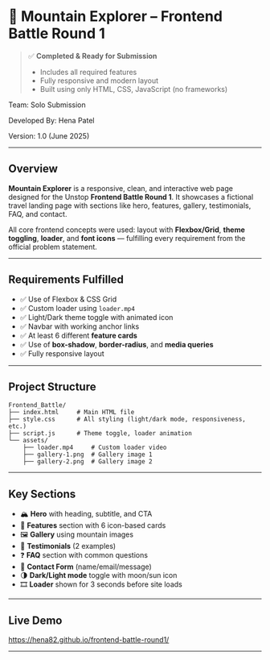 # 🌄 Mountain Explorer – Frontend Battle Round 1

> ✅ **Completed & Ready for Submission**
> - Includes all required features
> - Fully responsive and modern layout  
> - Built using only HTML, CSS, JavaScript (no frameworks)

Team: Solo Submission

Developed By: Hena Patel

Version: 1.0 (June 2025)

---

## Overview

**Mountain Explorer** is a responsive, clean, and interactive web page designed for the Unstop **Frontend Battle Round 1**. It showcases a fictional travel landing page with sections like hero, features, gallery, testimonials, FAQ, and contact.

All core frontend concepts were used: layout with **Flexbox/Grid**, **theme toggling**, **loader**, and **font icons** — fulfilling every requirement from the official problem statement.

---

## Requirements Fulfilled

- ✅ Use of Flexbox & CSS Grid
- ✅ Custom loader using `loader.mp4`
- ✅ Light/Dark theme toggle with animated icon
- ✅ Navbar with working anchor links
- ✅ At least 6 different **feature cards**
- ✅ Use of **box-shadow**, **border-radius**, and **media queries**
- ✅ Fully responsive layout

---

## Project Structure
```
Frontend_Battle/
├── index.html     # Main HTML file
├── style.css      # All styling (light/dark mode, responsiveness, etc.)
├── script.js      # Theme toggle, loader animation
└── assets/
    ├── loader.mp4     # Custom loader video
    ├── gallery-1.png  # Gallery image 1
    ├── gallery-2.png  # Gallery image 2
```

---

## Key Sections

- 🏔️ **Hero** with heading, subtitle, and CTA
- 🎯 **Features** section with 6 icon-based cards
- 🖼️ **Gallery** using mountain images
- 💬 **Testimonials** (2 examples)
- ❓ **FAQ** section with common questions
- 📩 **Contact Form** (name/email/message)
- 🌗 **Dark/Light mode** toggle with moon/sun icon
- 🎞️ **Loader** shown for 3 seconds before site loads

---

## Live Demo

https://hena82.github.io/frontend-battle-round1/

---
